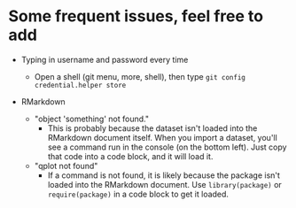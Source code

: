 # Some frequent issues, feel free to add

* Typing in username and password every time
  * Open a shell (git menu, more, shell), then type `git config credential.helper store`

* RMarkdown
  - "object 'something' not found."
    - This is probably because the dataset isn't loaded into the RMarkdown document itself. When you import a dataset, you'll see a command run in the console (on the bottom left). Just copy that code into a code block, and it will load it.
  - "qplot not found"
    - If a command is not found, it is likely because the package isn't loaded into the RMarkdown document. Use `library(package)` or `require(package)` in a code block to get it loaded.
